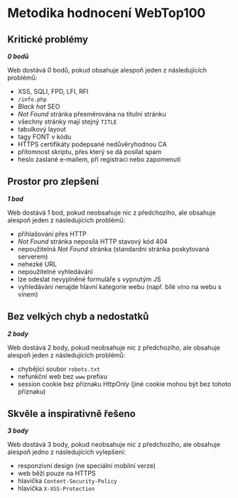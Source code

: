 Metodika hodnocení WebTop100
============================

Kritické problémy
-----------------
***0 bodů***

Web dostává 0 bodů, pokud obsahuje alespoň jeden z následujících problémů:

- XSS, SQLI, FPD, LFI, RFI
- `/info.php`
- *Black hat* SEO
- *Not Found* stránka přesměrována na titulní stránku
- všechny stránky mají stejný `TITLE`
- tabulkový layout
- tagy FONT v kódu
- HTTPS certifikáty podepsané nedůvěryhodnou CA
- přítomnost skriptu, přes který se dá posílat spam
- heslo zaslané e-mailem, při registraci nebo zapomenutí

Prostor pro zlepšení
--------------------
***1 bod***

Web dostává 1 bod, pokud neobsahuje nic z předchozího, ale obsahuje alespoň jeden z následujících problémů:

- přihlašování přes HTTP
- *Not Found* stránka neposílá HTTP stavový kód 404
- nepoužitelná *Not Found* stránka (standardní stránka poskytovaná serverem)
- nehezké URL
- nepoužitelné vyhledávání
- lze odeslat nevyplněné formuláře s vypnutým JS
- vyhledávání nenajde hlavní kategorie webu (např. bílé víno na webu s vínem)

Bez velkých chyb a nedostatků
-----------------------------
***2 body***

Web dostává 2 body, pokud neobsahuje nic z předchozího, ale obsahuje alespoň jeden z následujících problémů:

- chybějící soubor `robots.txt`
- nefunkční web bez `www` prefixu
- session cookie bez příznaku HttpOnly (jiné cookie mohou být bez tohoto příznaku)

Skvěle a inspirativně řešeno
----------------------------
***3 body***

Web dostává 3 body, pokud neobsahuje nic z předchozího, ale obsahuje alespoň jedno z následujících vylepšení:

- responzivní design (ne speciální mobilní verze)
- web běží pouze na HTTPS
- hlavička `Content-Security-Policy`
- hlavička `X-XSS-Protection`
